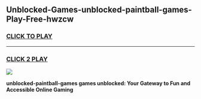 
## Unblocked-Games-unblocked-paintball-games-Play-Free-hwzcw
<h3>
<a href="https://premium76.site?title=unblocked-paintball-games&ref=18A">CLICK TO PLAY</a></h3>
<hr>

<h3>
<a href="https://premium76.site?title=unblocked-paintball-games&ref=18A">CLICK 2 PLAY</a>
  
</h3>

<a href="https://premium76.site?title=unblocked-paintball-games&ref=18A"><img src="https://clearcache.store/games.png"></a>


**unblocked-paintball-games games unblocked: Your Gateway to Fun and Accessible Online Gaming**
